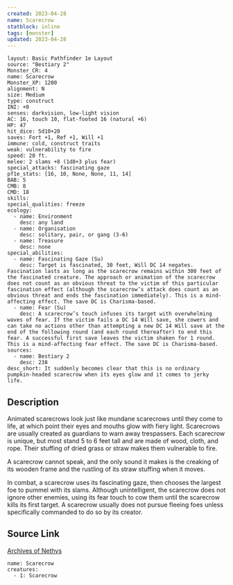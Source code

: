 ```yaml
---
created: 2023-04-28
name: Scarecrow
statblock: inline
tags: [monster]
updated: 2023-04-28
---
```

```statblock
layout: Basic Pathfinder 1e Layout
source: "Bestiary 2"
Monster_CR: 4
name: Scarecrow
Monster_XP: 1200
alignment: N
size: Medium
type: construct
INI: +0
senses: darkvision, low-light vision
AC: 16, touch 10, flat-footed 16 (natural +6)
HP: 47
hit_dice: 5d10+20
saves: Fort +1, Ref +1, Will +1
immune: cold, construct traits
weak: vulnerability to fire
speed: 20 ft.
melee: 2 slams +8 (1d8+3 plus fear)
special_attacks: fascinating gaze
pf1e_stats: [16, 10, None, None, 11, 14]
BAB: 5
CMB: 8
CMD: 18
skills: 
special_qualities: freeze
ecology:
  - name: Environment
    desc: any land
  - name: Organisation
    desc: solitary, pair, or gang (3-6)
  - name: Treasure
    desc: none
special_abilities:
  - name: Fascinating Gaze (Su)
    desc: Target is fascinated, 30 feet, Will DC 14 negates. Fascination lasts as long as the scarecrow remains within 300 feet of the fascinated creature. The approach or animation of the scarecrow does not count as an obvious threat to the victim of this particular fascination effect (although the scarecrow’s attack does count as an obvious threat and ends the fascination immediately). This is a mind-affecting effect. The save DC is Charisma-based.
  - name: Fear (Su)
    desc: A scarecrow’s touch infuses its target with overwhelming waves of fear. If the victim fails a DC 14 Will save, she cowers and can take no actions other than attempting a new DC 14 Will save at the end of the following round (and each round thereafter) to end this fear. A successful first save leaves the victim shaken for 1 round. This is a mind-affecting fear effect. The save DC is Charisma-based.
sources:
  - name: Bestiary 2
    desc: 238
desc_short: It suddenly becomes clear that this is no ordinary pumpkin-headed scarecrow when its eyes glow and it comes to jerky life.
```
## Description
Animated scarecrows look just like mundane scarecrows until they come to life, at which point their eyes and mouths glow with fiery light. Scarecrows are usually created as guardians to warn away trespassers. Each scarecrow is unique, but most stand 5 to 6 feet tall and are made of wood, cloth, and rope. Their stuffing of dried grass or straw makes them vulnerable to fire.

A scarecrow cannot speak, and the only sound it makes is the creaking of its wooden frame and the rustling of its straw stuffing when it moves.

In combat, a scarecrow uses its fascinating gaze, then chooses the largest foe to pummel with its slams. Although unintelligent, the scarecrow does not ignore other enemies, using its fear touch to cow them until the scarecrow kills its first target. A scarecrow usually does not pursue fleeing foes unless specifically commanded to do so by its creator.
## Source Link
[Archives of Nethys](https://aonprd.com/MonsterDisplay.aspx?ItemName=Scarecrow)
```encounter-table
name: Scarecrow
creatures:
  - 1: Scarecrow
```

